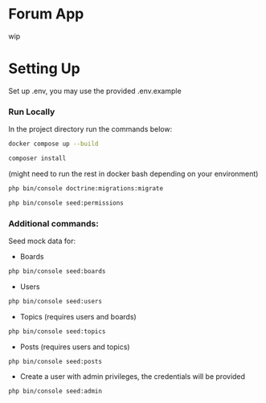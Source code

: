# Forum App

wip

# Setting Up

Set up .env, you may use the provided .env.example

### Run Locally

In the project directory run the commands below:

```bash
docker compose up --build
```
```bash
composer install
```
(might need to run the rest in docker bash depending on your environment)
```bash
php bin/console doctrine:migrations:migrate
```
```bash
php bin/console seed:permissions
```
### Additional commands:
Seed mock data for:
- Boards
```bash
php bin/console seed:boards
```
- Users
```bash
php bin/console seed:users
```
- Topics (requires users and boards)
```bash
php bin/console seed:topics
```
- Posts (requires users and topics)
```bash
php bin/console seed:posts
```
- Create a user with admin privileges, the credentials will be provided
```bash
php bin/console seed:admin
```